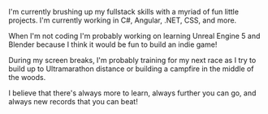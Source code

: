 I'm currently brushing up my fullstack skills with a myriad of fun little projects. I'm currently working in C#, Angular, .NET, CSS, and more.

When I'm not coding I'm probably working on learning Unreal Engine 5 and Blender because I think it would be fun to build an indie game! 

During my screen breaks, I'm probably training for my next race as I try to build up to Ultramarathon distance or building a campfire in the
middle of the woods.

I believe that there's always more to learn, always further you can go, and always new records that you can beat! 
